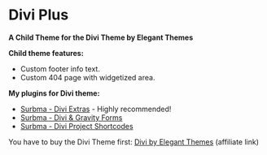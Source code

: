 Divi Plus
=========

__A Child Theme for the Divi Theme by Elegant Themes__

**Child theme features:**

- Custom footer info text.
- Custom 404 page with widgetized area.

**My plugins for Divi theme:**

- <a href="https://wordpress.org/plugins/surbma-divi-extras/" target="_blank">Surbma - Divi Extras</a> - Highly recommended!
- <a href="https://wordpress.org/plugins/surbma-divi-gravity-forms/" target="_blank">Surbma - Divi & Gravity Forms</a>
- <a href="https://wordpress.org/plugins/surbma-divi-project-shortcodes/" target="_blank">Surbma - Divi Project Shortcodes</a>

You have to buy the Divi Theme first: <a href="http://surbma.com/go/elegantthemes/" target="_blank">Divi by Elegant Themes</a> (affiliate link)
